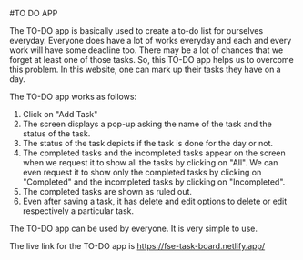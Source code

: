 #TO DO APP

  The TO-DO app is basically used to create a to-do list for ourselves everyday. Everyone does have a lot of works everyday and each and every work will have some deadline too. There may be a lot of chances that we forget at least one of those tasks. So, this TO-DO app helps us to overcome this problem. In this website, one can mark up their tasks they have on a day.
  
  The TO-DO app works as follows:
1. Click on "Add Task"
2. The screen displays a pop-up asking the name of the task and the status of the task.
3. The status of the task depicts if the task is done for the day or not. 
4. The completed tasks and the incompleted tasks appear on the screen when we request it to show all the tasks by clicking on "All". We can even request it to show only the completed tasks by clicking on "Completed" and the incompleted tasks by clicking on "Incompleted".
5. The completed tasks are shown as ruled out. 
6. Even after saving a task, it has delete and edit options to delete or edit respectively a particular task.
  
 The TO-DO app can be used by everyone. It is very simple to use.  
 
 The live link for the TO-DO app is https://fse-task-board.netlify.app/
